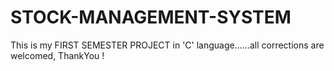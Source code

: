 # STOCK-MANAGEMENT-SYSTEM
This is my FIRST SEMESTER PROJECT in 'C' language......all corrections are welcomed, ThankYou !

